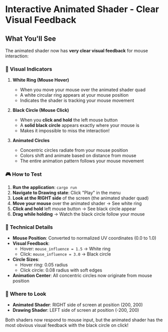 # Interactive Animated Shader - Clear Visual Feedback

## What You'll See

The animated shader now has **very clear visual feedback** for mouse interaction:

### 🎯 **Visual Indicators**

1. **White Ring (Mouse Hover)**
   - When you move your mouse over the animated shader quad
   - A white circular ring appears at your mouse position
   - Indicates the shader is tracking your mouse movement

2. **Black Circle (Mouse Click)**
   - When you **click and hold** the left mouse button
   - A **solid black circle** appears exactly where your mouse is
   - Makes it impossible to miss the interaction!

3. **Animated Circles**
   - Concentric circles radiate from your mouse position
   - Colors shift and animate based on distance from mouse
   - The entire animation pattern follows your mouse movement

### 🎮 **How to Test**

1. **Run the application**: `cargo run`
2. **Navigate to Drawing state**: Click "Play" in the menu
3. **Look at the RIGHT side** of the screen (the animated shader quad)
4. **Move your mouse** over the animated shader → See white ring
5. **Click and hold** left mouse button → See black circle appear
6. **Drag while holding** → Watch the black circle follow your mouse

### 🔧 **Technical Details**

- **Mouse Position**: Converted to normalized UV coordinates (0.0 to 1.0)
- **Visual Feedback**: 
  - Hover: `mouse_influence = 1.5` → White ring
  - Click: `mouse_influence = 3.0` → Black circle
- **Circle Sizes**:
  - Hover ring: 0.05 radius
  - Click circle: 0.08 radius with soft edges
- **Animation Center**: All concentric circles now originate from mouse position

### 📍 **Where to Look**

- **Animated Shader**: RIGHT side of screen at position (200, 200)
- **Drawing Shader**: LEFT side of screen at position (-200, 200)

Both shaders now respond to mouse input, but the animated shader has the most obvious visual feedback with the black circle on click!
